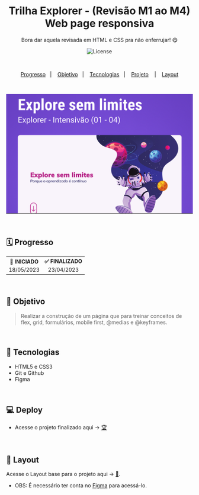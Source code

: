 <h1 align="center">Trilha Explorer - (Revisão M1 ao M4)<br/>Web page responsiva</h1>

<p align="center">
Bora dar aquela revisada em HTML e CSS pra não enferrujar! 😋
</p>

<p align="center">
  <img alt="License" src="https://img.shields.io/static/v1?label=license&message=MIT&color=49AA26&labelColor=000000">
</p>

</br>

<p align="center">
  <a href="#-Progresso">Progresso</a>&nbsp;&nbsp;&nbsp;|&nbsp;&nbsp;&nbsp;
  <a href="#-Objetivo">Objetivo</a>&nbsp;&nbsp;&nbsp;|&nbsp;&nbsp;&nbsp;
  <a href="#-Tecnologias">Tecnologias</a>&nbsp;&nbsp;&nbsp;|&nbsp;&nbsp;&nbsp;
  <a href="#-Projeto">Projeto</a>
  &nbsp;&nbsp;&nbsp;|&nbsp;&nbsp;&nbsp;
  <a href="#-Layout">Layout</a>
</p>

</br>

<p align = "center">
<img src="./assets/capaProjeto.png"/>
</p>

<br>

## 🗓️ Progresso

<div align="center">
  <table>
    <tr align="center">
      <th>🚩 INICIADO</th>
      <th>✅ FINALIZADO</th>
    </tr>
    <tr align="center">
      <td>18/05/2023</td>
      <td>23/04/2023</td>
    </tr>
  </table>
</div>

<br>

## 🎯 Objetivo

> Realizar a construção de um página que para treinar conceitos de flex, grid, formulários, mobile first, @medias e @keyframes.

<br>

## 🚀 Tecnologias

- HTML5 e CSS3
- Git e Github
- Figma

<br>

## 💻 Deploy

<p align="justify">

</p>

- Acesse o projeto finalizado aqui -> [🏆](https://pedro-suassuna.github.io/IntensivaoExplorer_WebPageResponsiva)

<br>

## 🔖 Layout

Acesse o Layout base para o projeto aqui -> [🎨](<https://www.figma.com/file/UxhBmjOVn16FaqzulWSn2p/Explore-sem-limites-(Copy)?type=design&node-id=158-677&t=yzgKH261M2VrG1pL-0>).
<br/>

- OBS: É necessário ter conta no [Figma](https://figma.com) para acessá-lo.
